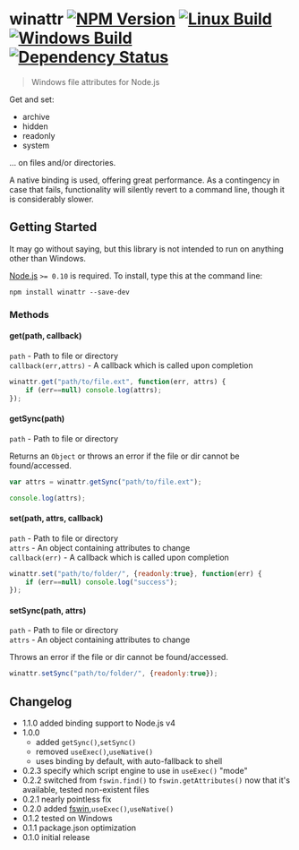 # winattr [![NPM Version][npm-image]][npm-url] [![Linux Build][travis-image]][travis-url] [![Windows Build][appveyor-image]][appveyor-url] [![Dependency Status][david-image]][david-url]

> Windows file attributes for Node.js

Get and set:
* archive
* hidden
* readonly
* system

… on files and/or directories.

A native binding is used, offering great performance. As a contingency in case that fails, functionality will silently revert to a command line, though it is considerably slower.

## Getting Started

It may go without saying, but this library is not intended to run on anything other than Windows.

[Node.js](http://nodejs.org/) `>= 0.10` is required. To install, type this at the command line:
```
npm install winattr --save-dev
```

### Methods

#### get(path, callback)
`path` - Path to file or directory  
`callback(err,attrs)` - A callback which is called upon completion  
```js
winattr.get("path/to/file.ext", function(err, attrs) {
	if (err==null) console.log(attrs);
});
```

#### getSync(path)
`path` - Path to file or directory  

Returns an `Object` or throws an error if the file or dir cannot be found/accessed.
```js
var attrs = winattr.getSync("path/to/file.ext");

console.log(attrs);
```

#### set(path, attrs, callback)
`path` - Path to file or directory  
`attrs` - An object containing attributes to change  
`callback(err)` - A callback which is called upon completion  
```js
winattr.set("path/to/folder/", {readonly:true}, function(err) {
	if (err==null) console.log("success");
});
```

#### setSync(path, attrs)
`path` - Path to file or directory  
`attrs` - An object containing attributes to change  

Throws an error if the file or dir cannot be found/accessed.
```js
winattr.setSync("path/to/folder/", {readonly:true});
```


## Changelog
* 1.1.0 added binding support to Node.js v4
* 1.0.0
  * added `getSync()`,`setSync()`
  * removed `useExec()`,`useNative()`
  * uses binding by default, with auto-fallback to shell
* 0.2.3 specify which script engine to use in `useExec()` "mode"
* 0.2.2 switched from `fswin.find()` to `fswin.getAttributes()` now that it's available, tested non-existent files
* 0.2.1 nearly pointless fix
* 0.2.0 added [fswin](https://npmjs.org/package/fswin),`useExec()`,`useNative()`
* 0.1.2 tested on Windows
* 0.1.1 package.json optimization
* 0.1.0 initial release


[npm-image]: https://img.shields.io/npm/v/winattr.svg
[npm-url]: https://npmjs.org/package/winattr
[travis-image]: https://img.shields.io/travis/stevenvachon/winattr.svg?label=linux
[travis-url]: https://travis-ci.org/stevenvachon/winattr
[appveyor-image]: https://img.shields.io/appveyor/ci/stevenvachon/winattr.svg?label=windows
[appveyor-url]: https://ci.appveyor.com/project/stevenvachon/winattr
[david-image]: https://img.shields.io/david/stevenvachon/winattr.svg
[david-url]: https://david-dm.org/stevenvachon/winattr
